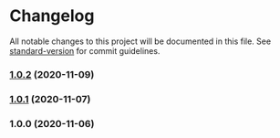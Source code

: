 # Changelog

All notable changes to this project will be documented in this file. See [standard-version](https://github.com/conventional-changelog/standard-version) for commit guidelines.

### [1.0.2](https://github.com/danielsarsi/convep-2020/compare/v1.0.1...v1.0.2) (2020-11-09)

### [1.0.1](https://github.com/danielsarsi/convep-2020/compare/v1.0.0...v1.0.1) (2020-11-07)

### 1.0.0 (2020-11-06)
